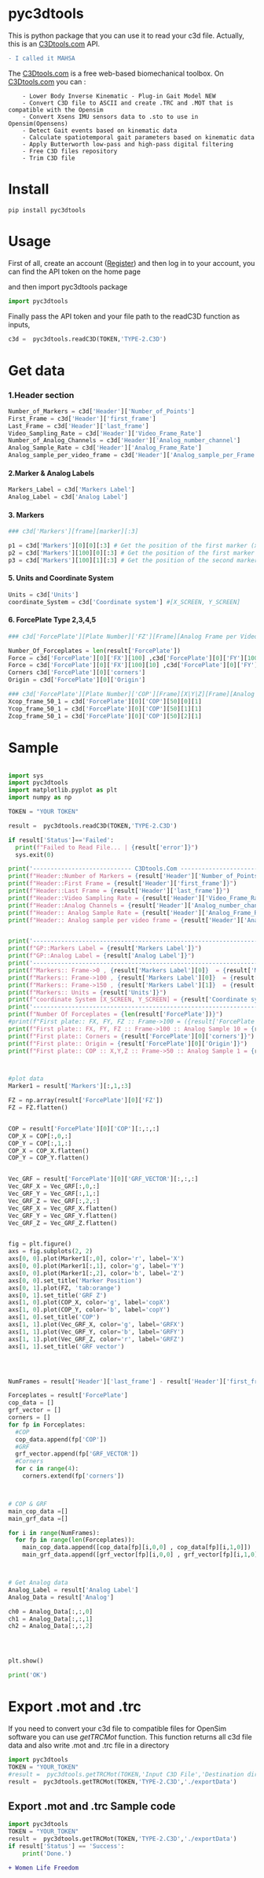 # pyc3dtools 
This is python package that you can use it to read your c3d file. Actually, this is an [C3Dtools.com](https://c3dtools.com) API. 

```diff
- I called it MAHSA
```
The [C3Dtools.com](https://c3dtools.com) is a free web-based biomechanical toolbox.
On [C3Dtools.com](https://c3dtools.com) you can :

        - Lower Body Inverse Kinematic - Plug-in Gait Model NEW
        - Convert C3D file to ASCII and create .TRC and .MOT that is compatible with the Opensim
        - Convert Xsens IMU sensors data to .sto to use in Opensim(Opensens)
        - Detect Gait events based on kinematic data
        - Calculate spatiotemporal gait parameters based on kinematic data
        - Apply Butterworth low-pass and high-pass digital filtering
        - Free C3D files repository
        - Trim C3D file   


# Install
```
pip install pyc3dtools
```




# Usage
First of all, create an account ([Register](https://c3dtools.com/register)) and then log in to your account, you can find the API token on the home page

and then import pyc3dtools package
```python
import pyc3dtools
```
Finally pass the API token and your file path to the readC3D function as inputs,
```python
c3d =  pyc3dtools.readC3D(TOKEN,'TYPE-2.C3D')
```

# Get data
### 1.Header section
```python
Number_of_Markers = c3d['Header']['Number_of_Points']
First_Frame = c3d['Header']['first_frame']
Last_Frame = c3d['Header']['last_frame']
Video_Sampling_Rate = c3d['Header']['Video_Frame_Rate']
Number_of_Analog_Channels = c3d['Header']['Analog_number_channel']
Analog_Sample_Rate = c3d['Header']['Analog_Frame_Rate']
Analog_sample_per_video_frame = c3d['Header']['Analog_sample_per_Frame']
```
#### 2.Marker & Analog Labels
```python
Markers_Label = c3d['Markers Label']
Analog_Label = c3d['Analog Label']
```

#### 3. Markers

```python
### c3d['Markers'][frame][marker][:3]

p1 = c3d['Markers'][0][0][:3] # Get the position of the first marker (x,y,z) in the first frame 
p2 = c3d['Markers'][100][0][:3] # Get the position of the first marker (x,y,z) in the 100th frame
p3 = c3d['Markers'][100][1][:3] # Get the position of the second marker (x,y,z) in the 100th frame
```
#### 5. Units and Coordinate System

```python
Units = c3d['Units']
coordinate_System = c3d['Coordinate system'] #[X_SCREEN, Y_SCREEN]
```

#### 6. ForcePlate Type 2,3,4,5

```python
### c3d['ForcePlate'][Plate Number]['FZ'][Frame][Analog Frame per Video Frame]

Number_Of_Forceplates = len(result['ForcePlate'])
Force = c3d['ForcePlate'][0]['FX'][100] ,c3d['ForcePlate'][0]['FY'][100],c3d['ForcePlate'][0]['FZ'][100] 
Force = c3d['ForcePlate'][0]['FX'][100][10] ,c3d['ForcePlate'][0]['FY'][100][10],c3d['ForcePlate'][0]['FZ'][100][10] 
Corners c3d['ForcePlate'][0]['corners']
Origin = c3d['ForcePlate'][0]['Origin']

### c3d['ForcePlate'][Plate Number]['COP'][Frame][X|Y|Z][Frame][Analog Frame per Video Frame]
Xcop_frame_50_1 = c3d['ForcePlate'][0]['COP'][50][0][1]
Ycop_frame_50_1 = c3d['ForcePlate'][0]['COP'][50][1][1]
Zcop_frame_50_1 = c3d['ForcePlate'][0]['COP'][50][2][1]
```

# Sample
```python

import sys
import pyc3dtools
import matplotlib.pyplot as plt
import numpy as np

TOKEN = "YOUR TOKEN"

result =  pyc3dtools.readC3D(TOKEN,'TYPE-2.C3D')

if result['Status']=='Failed':
  print(f"Failed to Read File... | {result['error']}") 
  sys.exit(0)

print('---------------------------- C3Dtools.Com ----------------------------')
print(f"Header::Number of Markers = {result['Header']['Number_of_Points']}")
print(f"Header::First Frame = {result['Header']['first_frame']}")
print(f"Header::Last Frame = {result['Header']['last_frame']}")
print(f"Header::Video Sampling Rate = {result['Header']['Video_Frame_Rate']}")
print(f"Header::Analog Channels = {result['Header']['Analog_number_channel']}")
print(f"Header:: Analog Sample Rate = {result['Header']['Analog_Frame_Rate']}")
print(f"Header:: Analog sample per video frame = {result['Header']['Analog_sample_per_Frame']}")


print('----------------------------------------------------------------------')
print(f"GP::Markers Label = {result['Markers Label']}")
print(f"GP::Analog Label = {result['Analog Label']}")
print('----------------------------------------------------------------------')
print(f"Markers:: Frame->0 , {result['Markers Label'][0]}  = {result['Markers'][0][0][:3]}")
print(f"Markers:: Frame->100 , {result['Markers Label'][0]}  = {result['Markers'][100][0][:3]}")
print(f"Markers:: Frame->150 , {result['Markers Label'][1]}  = {result['Markers'][150][1][:3]}")
print(f"Markers:: Units = {result['Units']}")
print(f"coordinate System [X_SCREEN, Y_SCREEN] = {result['Coordinate system']}")
print('----------------------------------------------------------------------')
print(f"Number Of Forceplates = {len(result['ForcePlate'])}")
#print(f"First plate:: FX, FY, FZ :: Frame->100 = ({result['ForcePlate'][0]['FX'][100] ,result['ForcePlate'][0]['FY'][100],result['ForcePlate'][0]['FZ'][100] })") # Analog sample per video frame is equal 20 
print(f"First plate:: FX, FY, FZ :: Frame->100 :: Analog Sample 10 = {result['ForcePlate'][0]['FX'][100][10] ,result['ForcePlate'][0]['FY'][100][10],result['ForcePlate'][0]['FZ'][100][10] }") # Analog sample per video frame is equal 20 
print(f"First plate:: Corners = {result['ForcePlate'][0]['corners']}")
print(f"First plate:: Origin = {result['ForcePlate'][0]['Origin']}")
print(f"First plate:: COP :: X,Y,Z :: Frame->50 :: Analog Sample 1 = {result['ForcePlate'][0]['COP'][50][0][1],result['ForcePlate'][0]['COP'][50][1][1],result['ForcePlate'][0]['COP'][50][2][1]}") # Analog sample per video frame is equal 20 



#plot data
Marker1 = result['Markers'][:,1,:3]

FZ = np.array(result['ForcePlate'][0]['FZ'])
FZ = FZ.flatten()


COP = result['ForcePlate'][0]['COP'][:,:,:]
COP_X = COP[:,0,:]
COP_Y = COP[:,1,:]
COP_X = COP_X.flatten()
COP_Y = COP_Y.flatten()


Vec_GRF = result['ForcePlate'][0]['GRF_VECTOR'][:,:,:]
Vec_GRF_X = Vec_GRF[:,0,:]
Vec_GRF_Y = Vec_GRF[:,1,:]
Vec_GRF_Z = Vec_GRF[:,2,:]
Vec_GRF_X = Vec_GRF_X.flatten()
Vec_GRF_Y = Vec_GRF_Y.flatten()
Vec_GRF_Z = Vec_GRF_Z.flatten()


fig = plt.figure()
axs = fig.subplots(2, 2)
axs[0, 0].plot(Marker1[:,0], color='r', label='X')
axs[0, 0].plot(Marker1[:,1], color='g', label='Y')
axs[0, 0].plot(Marker1[:,2], color='b', label='Z')
axs[0, 0].set_title('Marker Position')
axs[0, 1].plot(FZ, 'tab:orange')
axs[0, 1].set_title('GRF Z')
axs[1, 0].plot(COP_X, color='g', label='copX')
axs[1, 0].plot(COP_Y, color='b', label='copY')
axs[1, 0].set_title('COP')
axs[1, 1].plot(Vec_GRF_X, color='g', label='GRFX')
axs[1, 1].plot(Vec_GRF_Y, color='b', label='GRFY')
axs[1, 1].plot(Vec_GRF_Z, color='r', label='GRFZ')
axs[1, 1].set_title('GRF vector')




NumFrames = result['Header']['last_frame'] - result['Header']['first_frame']

Forceplates = result['ForcePlate']
cop_data = []
grf_vector = []
corners = []
for fp in Forceplates:  
  #COP 
  cop_data.append(fp['COP'])
  #GRF
  grf_vector.append(fp['GRF_VECTOR'])
  #Corners
  for c in range(4):    
    corners.extend(fp['corners'])



# COP & GRF
main_cop_data =[]
main_grf_data =[]

for i in range(NumFrames):   
  for fp in range(len(Forceplates)):
    main_cop_data.append([cop_data[fp][i,0,0] , cop_data[fp][i,1,0]])
    main_grf_data.append([grf_vector[fp][i,0,0] , grf_vector[fp][i,1,0], grf_vector[fp][i,2,0]])  



# Get Analog data
Analog_Label = result['Analog Label']
Analog_Data = result['Analog']

ch0 = Analog_Data[:,:,0]
ch1 = Analog_Data[:,:,1]
ch2 = Analog_Data[:,:,2]




plt.show()

print('OK')

```


# Export .mot and .trc
If you need to convert your c3d file to compatible files for OpenSim software you can use *getTRCMot* function. This function returns all c3d file data and also write .mot and .trc file in a directory

```python
import pyc3dtools
TOKEN = "YOUR_TOKEN"
#result =  pyc3dtools.getTRCMot(TOKEN,'Input C3D File','Destination directory')
result =  pyc3dtools.getTRCMot(TOKEN,'TYPE-2.C3D','./exportData')
```

## Export .mot and .trc Sample code
```python
import pyc3dtools
TOKEN = "YOUR_TOKEN"
result =  pyc3dtools.getTRCMot(TOKEN,'TYPE-2.C3D','./exportData')
if result['Status'] == 'Success':
    print('Done.')
```




```diff
+ Women Life Freedom
```